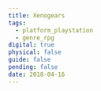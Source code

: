 ```yaml
---
title: Xenogears
tags:
  - platform_playstation
  - genre_rpg
digital: true
physical: false
guide: false
pending: false
date: 2018-04-16
---
```


